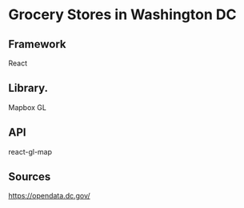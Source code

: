 # Grocery Stores in Washington DC

## Framework  
React  

## Library. 
Mapbox GL  


## API 
react-gl-map 

## Sources
https://opendata.dc.gov/
